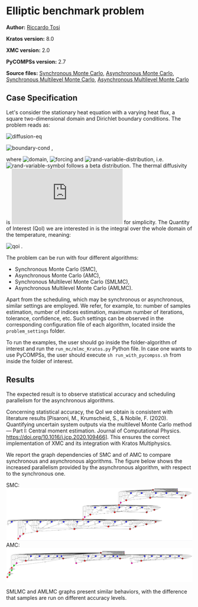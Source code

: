 # Elliptic benchmark problem

**Author:** [Riccardo Tosi](https://github.com/riccardotosi)

**Kratos version:** 8.0

**XMC version:** 2.0

**PyCOMPSs version:** 2.7

**Source files:** [Synchronous Monte Carlo](https://github.com/KratosMultiphysics/Examples/tree/master/multilevel_monte_carlo/validation/elliptic_benchmark/synchronous_monte_carlo), [Asynchronous Monte Carlo](https://github.com/KratosMultiphysics/Examples/tree/master/multilevel_monte_carlo/validation/elliptic_benchmark/asynchronous_monte_carlo), [Synchronous Multilevel Monte Carlo](https://github.com/KratosMultiphysics/Examples/tree/master/multilevel_monte_carlo/validation/elliptic_benchmark/synchronous_multilevel_monte_carlo), [Asynchronous Multilevel Monte Carlo](https://github.com/KratosMultiphysics/Examples/tree/master/multilevel_monte_carlo/validation/elliptic_benchmark/asynchronous_multilevel_monte_carlo)

## Case Specification
Let's consider the stationary heat equation with a varying heat flux, a square two-dimensional domain and Dirichlet boundary conditions. The problem reads as:

![diffusion-eq]

![boundary-cond] ,

where ![domain], ![forcing] and ![rand-variable-distribution], i.e. ![rand-variable-symbol] follows a beta distribution. The thermal diffusivity is ![thermal-diffusivity-value] for simplicity. The Quantity of Interest (QoI) we are interested in is the integral over the whole domain of the temperature, meaning:

![qoi] .

The problem can be run with four different algorithms:

* Synchronous Monte Carlo (SMC),
* Asynchronous Monte Carlo (AMC),
* Synchronous Multilevel Monte Carlo (SMLMC),
* Asynchronous Multilevel Monte Carlo (AMLMC).

Apart from the scheduling, which may be synchronous or asynchronous, similar settings are employed. We refer, for example, to: number of samples estimation, number of indices estimation, maximum number of iterations, tolerance, confidence, etc. Such settings can be observed in the corresponding configuration file of each algorithm, located inside the `problem_settings` folder.

To run the examples, the user should go inside the folder-algorithm of interest and run the `run_mc/mlmc_Kratos.py` Python file. In case one wants to use PyCOMPSs, the user should execute `sh run_with_pycompss.sh` from inside the folder of interest.

## Results

The expected result is to observe statistical accuracy and scheduling parallelism for the asynchronous algorithms.

Concerning statistical accuracy, the QoI we obtain is consistent with literature results [Pisaroni, M., Krumscheid, S., & Nobile, F. (2020). Quantifying uncertain system outputs via the multilevel Monte Carlo method — Part I: Central moment estimation. Journal of Computational Physics. https://doi.org/10.1016/j.jcp.2020.109466]. This ensures the correct implementation of XMC and its integration with Kratos Multiphysics.

We report the graph dependencies of SMC and of AMC to compare synchronous and asynchronous algorithms. The figure below shows the increased parallelism provided by the asynchronous algorithm, with respect to the synchronous one.

SMC: ![SMC graph](https://github.com/KratosMultiphysics/Examples/blob/master/multilevel_monte_carlo/validation/elliptic_benchmark/results/SMC_graph.PNG)
AMC: ![AMC graph](https://github.com/KratosMultiphysics/Examples/blob/master/multilevel_monte_carlo/validation/elliptic_benchmark/results/AMC_graph.PNG)

SMLMC and AMLMC graphs present similar behaviors, with the difference that samples are run on different accuracy levels.

[diffusion-eq]: https://latex.codecogs.com/svg.latex?\nabla\cdot(K\nabla~u)=\varepsilon~f~,~u\in\Omega
[boundary-cond]: https://latex.codecogs.com/svg.latex?u=0~,~u\in\partial\Omega
[domain]: https://latex.codecogs.com/svg.latex?\Omega=[0,1]^{2}
[rand-variable-distribution]:  https://latex.codecogs.com/svg.latex?\varepsilon\sim~Beta(2,6)
[qoi]:  https://latex.codecogs.com/svg.latex?QoI=\int_{\Omega}u(x,y)dx~dy
[forcing]:  https://latex.codecogs.com/svg.latex?f=-432(x^2+y^2-x-y)
[rand-variable-symbol]:  https://latex.codecogs.com/svg.latex?\varepsilon
[thermal-diffusivity-value]:  https://latex.codecogs.com/svg.latex?K=1
[temperature-symbol]: https://latex.codecogs.com/svg.latex?u
